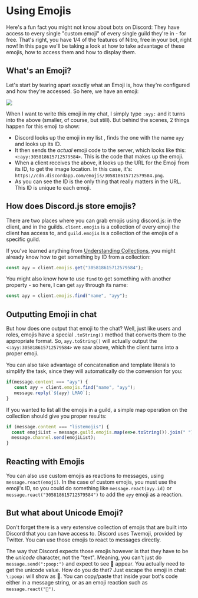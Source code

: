 # Using Emojis

Here's a fun fact you might not know about bots on Discord: They have access to every single "custom emoji" of every single guild they're in - for free. That's right, you have 1/4 of the features of Nitro, free in your bot, right now! In this page we'll be taking a look at how to take advantage of these emojis, how to access them and how to display them.

## What's an Emoji?

Let's start by tearing apart exactly what an Emoji is, how they're configured and how they're accessed. So here, we have an emoji:

![](https://cdn.discordapp.com/emojis/305818615712579584.png)

When I want to write this emoji in my chat, I simply type `:ayy:` and it turns into the above \(smaller, of course, but still\). But behind the scenes, 2 things happen for this emoji to show:

* Discord looks up the emoji in my list , finds the one with the name `ayy` and looks up its ID.
* It then sends the _actual_ emoji code to the server, which looks like this: `<:ayy:305818615712579584>`. This is the code that makes up the emoji.
* When a client receives the above, it looks up the URL for the Emoji from its ID, to get the image location. In this case, it's: `https://cdn.discordapp.com/emojis/305818615712579584.png`.
* As you can see the ID is the only thing that really matters in the URL. This ID is unique to each emoji.

## How does Discord.js store emojis?

There are two places where you can grab emojis using discord.js: in the client, and in the guilds. `client.emojis` is a collection of every emoji the client has access to, and `guild.emojis` is a collection of the emojis of a specific guild.

If you've learned anything from [Understanding Collections](), you might already know how to get something by ID from a collection:

```javascript
const ayy = client.emojis.get("305818615712579584");
```

You might also know how to use `find` to get something with another property - so here, I can get `ayy` through its name:

```javascript
const ayy = client.emojis.find("name", "ayy");
```

## Outputting Emoji in chat

But how does one output that emoji to the chat? Well, just like users and roles, emojis have a special `.toString()` method that converts them to the appropriate format. So, `ayy.toString()` will actually output the `<:ayy:305818615712579584>` we saw above, which the client turns into a proper emoji.

You can also take advantage of concatenation and template literals to simplify the task, since they will automatically do the conversion for you:

```javascript
if(message.content === "ayy") {
   const ayy = client.emojis.find("name", "ayy");
   message.reply(`${ayy} LMAO`);
}
```

If you wanted to list all the emojis in a guild, a simple map operation on the collection should give you proper results:

```javascript
if (message.content === "listemojis") {
  const emojiList = message.guild.emojis.map(e=>e.toString()).join(" ");
  message.channel.send(emojiList);
}
```

## Reacting with Emojis

You can also use custom emojis as reactions to messages, using `message.react(emoji)`. In the case of custom emojis, you must use the emoji's ID, so you could do something like `message.react(ayy.id)` or `message.react("305818615712579584")` to add the `ayy` emoji as a reaction.

## But what about Unicode Emoji?

Don't forget there is a very extensive collection of emojis that are built into Discord that you can have access to. Discord uses Twemoji, provided by Twitter. You can use those emojis to react to messages directly.

The way that Discord expects those emojis however is that they have to be the _unicode_ character, not the "text". Meaning, you can't just do `message.send(":poop:")` and expect to see 💩 appear. You actually need to get the unicode value. How do you do that? Just escape the emoji in chat: `\:poop:` will show as 💩. You can copy/paste that inside your bot's code either in a message string, or as an emoji reaction such as `message.react("💩")`.

